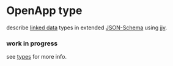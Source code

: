 # OpenApp type

describe [linked data](http://www.w3.org/DesignIssues/Abstractions.html) types in extended [JSON-Schema](http://json-schema.org/) using [jjv](https://github.com/acornejo/jjv).

### work in progress

see [types](https://github.com/open-app/types) for more info.
